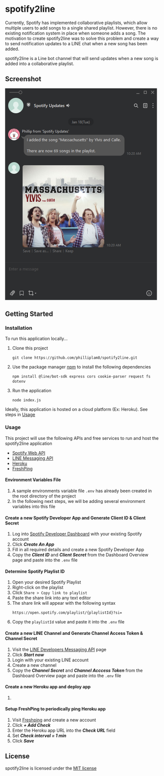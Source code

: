 # spotify2line

Currently, Spotify has implemented collaborative playlists, which allow multiple users to add songs to a single shared playlist. However, there is no existing notification system in place when someone adds a song. The motivation to create spotify2line was to solve this problem and create a way to send notification updates to a LINE chat when a new song has been added.

spotify2line is a Line bot channel that will send updates when a new song is added into a collaborative playlist.

## Screenshot
![spotify2line demo screenshot](./assets/spotify2line-demo-screenshot.png)

## Getting Started

### Installation
To run this application locally...
1. Clone this project
    ```console
    git clone https://github.com/philliplam8/spotify2line.git
    ```
2. Use the package manager [npm](https://www.npmjs.com/) to install the following dependencies
    ```console
    npm install @line/bot-sdk express cors cookie-parser request fs dotenv
    ```
3. Run the application
    ```console
    node index.js
    ```

Ideally, this application is hosted on a cloud platform (Ex: Heroku). See steps in [Usage](#Usage)

### Usage
This project will use the following APIs and free services to run and host the spotify2line application
- [Spotify Web API](https://developer.spotify.com/documentation/web-api/reference/#/)
- [LINE Messaging API](https://developers.line.biz/en/services/messaging-api/)
- [Heroku](https://www.heroku.com/)
- [FreshPing](https://app.freshping.io/)

#### Environment Variables File
1. A sample environments variable file `.env` has already been created in the root directory of the project
2. In the following next steps, we will be adding several environment variables into this file

#### Create a new Spotify Developer App and Generate Client ID & Client Secret
1. Log into [Spotify Developer Dashboard](https://developer.spotify.com/dashboard/) with your existing Spotify account
2. Click ***Create An App***
3. Fill in all required details and create a new Spotify Developer App
4. Copy the ***Client ID*** and ***Client Secret*** from the Dashboard Overview page and paste into the `.env` file

#### Determine Spotify Playlist ID
1. Open your desired Spotify Playlist
2. Right-click on the playlist
3. Click `Share > Copy link to playlist`
4. Paste the share link into any text editor
5. The share link will appear with the following syntax
    ```
    https://open.spotify.com/playlist/{playlistId}?si=
    ```
6. Copy the `playlistId` value and paste it into the `.env` file 

#### Create a new LINE Channel and Generate Channel Access Token & Channel Secret
1. Visit the [LINE Developers Messaging API](https://developers.line.biz/en/services/messaging-api/) page 
2. Click ***Start now***
3. Login with your existing LINE account
4. Create a new channel
5. Copy the ***Channel Secret*** and ***Channel Acccess Token*** from the Dashboard Overview page and paste into the `.env` file

#### Create a new Heroku app and deploy app
1. 

#### Setup FreshPing to periodically ping Heroku app
1. Visit [Freshping](https://app.freshping.io/) and create a new account
2. Click ***+ Add Check***
3. Enter the Heroku app URL into the ***Check URL*** field
4. Set ***Check interval = 1 min***
5. Click ***Save***


## License
spotify2line is licensed under the [MIT license](https://github.com/philliplam8/spotify2line/blob/main/LICENSE.txt)
